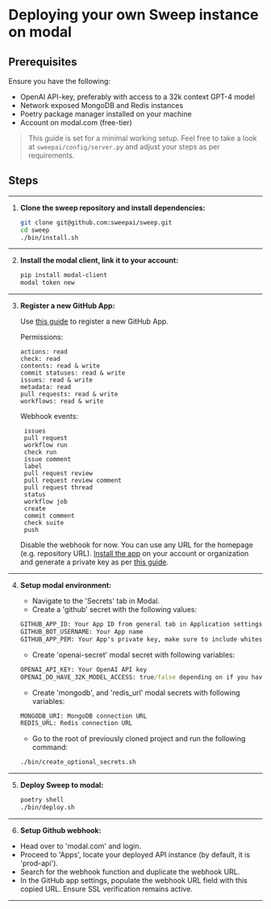 # Deploying your own Sweep instance on modal

## Prerequisites
Ensure you have the following:

- OpenAI API-key, preferably with access to a 32k context GPT-4 model
- Network exposed MongoDB and Redis instances
- Poetry package manager installed on your machine
- Account on modal.com (free-tier)

> This guide is set for a minimal working setup. Feel free to take a look at `sweepai/config/server.py` and adjust your steps as per requirements.

## Steps
---
1. **Clone the sweep repository and install dependencies:**

    ```bash
    git clone git@github.com:sweepai/sweep.git
    cd sweep
    ./bin/install.sh
    ```
---
2. **Install the modal client, link it to your account:**

    ```bash
    pip install modal-client
    modal token new
    ```
---
3. **Register a new GitHub App:**

    Use [this guide](https://docs.github.com/en/apps/creating-github-apps/registering-a-github-app/registering-a-github-app) to register a new GitHub App.

    Permissions:
    ```
    actions: read
    check: read
    contents: read & write
    commit statuses: read & write
    issues: read & write
    metadata: read
    pull requests: read & write
    workflows: read & write
   ```

   Webhook events:

   ```text
    issues
    pull request
    workflow run
    check run
    issue comment
    label
    pull request review
    pull request review comment
    pull request thread
    status
    workflow job
    create
    commit comment
    check suite
    push
   ```

   Disable the webhook for now. You can use any URL for the homepage (e.g. repository URL). [Install the app](https://docs.github.com/en/apps/using-github-apps/installing-your-own-github-app) on your account or organization and generate a private key as per [this guide](https://docs.github.com/en/apps/creating-github-apps/authenticating-with-a-github-app/managing-private-keys-for-github-apps).
---

4. **Setup modal environment:**

   - Navigate to the 'Secrets' tab in Modal.
   - Create a 'github' secret with the following values:
    ```cmd
    GITHUB_APP_ID: Your App ID from general tab in Application settings
    GITHUB_BOT_USERNAME: Your App name
    GITHUB_APP_PEM: Your App's private key, make sure to include whitespaces as in original file with pk
    ```

   - Create 'openai-secret' modal secret with following variables:
    ```cmd
    OPENAI_API_KEY: Your OpenAI API key
    OPENAI_DO_HAVE_32K_MODEL_ACCESS: true/false depending on if you have access to 32k model
    ```

   - Create 'mongodb', and 'redis_url' modal secrets with following variables:
    ```cmd
    MONGODB_URI: MongoDB connection URL
    REDIS_URL: Redis connection URL
    ```

   - Go to the root of previously cloned project and run the following command:
    ```bash
    ./bin/create_optional_secrets.sh
    ```
---

5. **Deploy Sweep to modal:**

    ```bash
    poetry shell
    ./bin/deploy.sh
    ```
---
6. **Setup Github webhook:**

- Head over to 'modal.com' and login.
- Proceed to 'Apps', locate your deployed API instance (by default, it is 'prod-api').
- Search for the webhook function and duplicate the webhook URL.
- In the GitHub app settings, populate the webhook URL field with this copied URL. Ensure SSL verification remains active.
---
